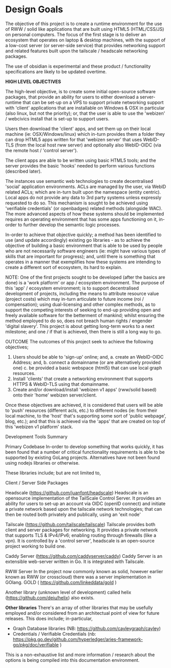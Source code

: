 # Design Goals

The objective of this project is to create a runtime environment for the use of RWW / solid like applications that are built using HTML5 (HTML/CSS/JS) on personal computers.  The focus of the first stage is to deliver an ecosystem that operates on laptop & desktop machines, with the support of a low-cost server (or server-side service) that provides networking support and related features built upon the tailscale / headscale networking packages.

The use of obsidian is experimental and these product / functionality specifications are likely to be updated overtime. 

**HIGH LEVEL OBJECTIVES**

The high-level objective, is to create some initial open-source software packages, that provide an ability for users to either download a server-runtime that can be set-up on a VPS to support private networking support with 'client' applications that are installable on Windows & OSX in particular (also linux, but not the priority); or, that the user is able to use the 'webizen' / webcivics install that is set-up to support users.

Users then download the 'client' apps, and set them up on their local machine (ie: OSX/Windows/linux) which in-turn provides them a folder they can drop HTML5 apps written for that 'webizen server' that uses WebID-TLS (from the local host rww server) and optionally also WebID-OIDC (via the remote host / 'control server').  

The client apps are able to be written using basic HTML5 tools; and the server provides the basic 'hooks' needed to perform various functions  (described later).

The instances use semantic web technologies to create decentralised 'social' application environments.  ACLs are managed by the user, via WebID related ACLs; which are in-turn built upon the namespace (entity centric).  Local apps do not provide any data to 3rd party systems unless expressly requested to do so.  This mechanism is sought to be achieved using 'verifiable credentials' (or openbadges) related methods (alongside WAC).   The more advanced aspects of how these systems should be implemented requires an operating environment that has some apps functioning on it, in-order to further develop the semantic logic processes. 

In-order to achieve that objective quickly; a method has been identified to use (and update accordingly) existing go libraries - as to achieve the objective of building a basic environment that is able to be used by people who are not necessarily software engineers (ie: might have various types of skills that are important for progress); and, until there is something that operates in a manner that exemplifies how these systems are intending to create a different sort of ecosystem, its hard to explain. 

NOTE:  One of the first projects sought to be developed (after the basics are done) is a 'work platform' or app / ecosystem environment. The purpose of this 'app' / ecosystem environment; is to support decentralised development of projects, including the means to attribute resource value (project costs) which may in-turn articulate to future income (roi / compensation); using dual-licensing and other complex methods, as to support the competing interests of seeking to end-up providing open and freely available software for the betterment of mankind; whilst ensuring the method employed to do so, does not breach human rights / engender 'digital slavery'.  This project is about getting long-term works to a next milestone; and one / if that is achieved, then there is still a long way to go.

OUTCOME
The outcomes of this project seek to achieve the following objectives;
1. Users should be able to 'sign-up' online; and,
	a. create an WebID-OIDC Address; and,
	b. connect a domainname (or are alternatively provided one)
	c. be provided a basic webspace (html5) that can use local graph resources.
3. Install 'clients' that create a networking environment that supports HTTPS & WebID-TLS using that domainname.
4. Create and/or download/install 'webizen v1 apps' (rww/solid based) onto their 'home' webizen server/client.

Once these objectives are achieved, it is considered that users will be able to 'push' resources (different acls, etc.) to different nodes (ie: from their local machine, to the 'host' that's supporting some sort of 'public webpage', blog, etc.); and that this is achieved via the 'apps' that are created on top of this 'webizen v1 platform' stack.

Development Tools Summary

Primary Codebase
In-order to develop something that works quickly, it has been found that a number of  critical functionality requirements is able to be supported by existing GoLang projects.  Alternatives have not been found using nodejs libraries or otherwise.

These libraries include; but are not limited to,

Client / Server Side Packages

Headscale (https://github.com/juanfont/headscale) 
Headscale is an opensource implementation of the TailScale Control Server.  It provides an ability for users to set-up an account via OIDC (openID connect) and initiate a private network based upon the tailscale network technologies; that can then be routed both privately and publically, using an 'exit node'

Tailscale (https://github.com/tailscale/tailscale) 
Tailscale provides both client and server packages for networking.  It provides a private network that supports TLS & IPv4/IPv6; enabling routing through firewalls (like a vpn).  It is controlled by a 'control server', headscale is an open-source project working to build one.

Caddy Server (https://github.com/caddyserver/caddy)
Caddy Server is an extensible web-server written in Go.  It is integrated with Tailscale.

RWW Server
In the project now commonly known as solid, however earlier known as RWW (or crosscloud) there was a server implementation in GOlang. 
GOLD ( https://github.com/linkeddata/gold )

Another library (unknown level of development) called helix (https://github.com/deiu/helix) also exists. 

**Other libraries**
There's an array of other libraries that may be usefully employed and/or considered from an architectual point of view for future releases.  This does include; in-particular,
- Graph Database libraries (NB: https://github.com/cayleygraph/cayley)
- Credentials / Verifiable Credentials (nb: https://pkg.go.dev/github.com/hyperledger/aries-framework-go/pkg/doc/verifiable )

This is a non-exhaustive list and more information / research about the options is being compiled into this documentation environment.